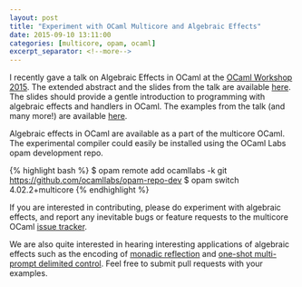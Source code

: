 ```yaml
---
layout: post
title: "Experiment with OCaml Multicore and Algebraic Effects"
date: 2015-09-10 13:11:00
categories: [multicore, opam, ocaml]
excerpt_separator: <!--more-->
---
```


I recently gave a talk on Algebraic Effects in OCaml at the [OCaml Workshop
2015](https://ocaml.org/meetings/ocaml/2015/). The extended abstract and the
slides from the talk are available [here](http://kcsrk.info/#ocaml15). The slides
should provide a gentle introduction to programming with algebraic effects and
handlers in OCaml. The examples from the talk (and many more!) are available
[here](https://github.com/kayceesrk/ocaml-eff-example).

<!--more-->

Algebraic effects in OCaml are available as a part of the multicore OCaml. The
experimental compiler could easily be installed using the OCaml Labs opam
development repo.

{% highlight bash %}
$ opam remote add ocamllabs -k git https://github.com/ocamllabs/opam-repo-dev
$ opam switch 4.02.2+multicore
{% endhighlight %}

If you are interested in contributing, please do experiment with algebraic
effects, and report any inevitable bugs or feature requests to the multicore
OCaml [issue tracker](https://github.com/ocamllabs/ocaml-multicore/issues).

We are also quite interested in hearing interesting applications of algebraic
effects such as the encoding of [monadic
reflection](https://github.com/kayceesrk/ocaml-eff-example/blob/master/reify_reflect.ml)
and [one-shot multi-prompt delimited
control](https://github.com/kayceesrk/ocaml-eff-example/blob/master/delimcc.ml).
Feel free to submit pull requests with your examples.

